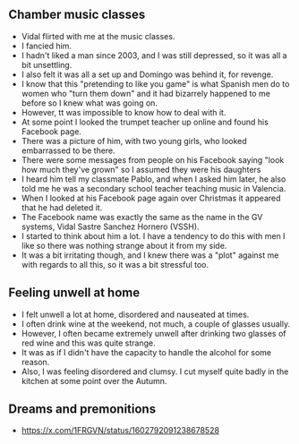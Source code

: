 ## Chamber music classes

- Vidal flirted with me at the music classes.
- I fancied him.
- I hadn't liked a man since 2003, and I was still depressed, so it was all a bit unsettling.
- I also felt it was all a set up and Domingo was behind it, for revenge.
- I know that this "pretending to like you game" is what Spanish men do to women who "turn them down" and it had bizarrely happened to me before so I knew what was going on.
- However, tt was impossible to know how to deal with it.
- At some point I looked the trumpet teacher up online and found his Facebook page.
- There was a picture of him, with two young girls, who looked embarrassed to be there. 
- There were some messages from people on his Facebook saying "look how much they've grown" so I assumed they were his daughters
- I heard him tell my classmate Pablo, and when I asked him later, he also told me he was a secondary school teacher teaching music in Valencia.
- When I looked at his Facebook page again over Christmas it appeared that he had deleted it.
- The Facebook name was exactly the same as the name in the GV systems, Vidal Sastre Sanchez Hornero (VSSH).
- I started to think about him a lot. I have a tendency to do this with men I like so there was nothing strange about it from my side. 
- It was a bit irritating though, and I knew there was a "plot" against me with regards to all this, so it was a bit stressful too.

## Feeling unwell at home

- I felt unwell a lot at home, disordered and nauseated at times.
- I often drink wine at the weekend, not much, a couple of glasses usually.
- However, I often became extremely unwell after drinking two glasses of red wine and this was quite strange.
- It was as if I didn't have the capacity to handle the alcohol for some reason.
- Also, I was feeling disordered and clumsy. I cut myself quite badly in the kitchen at some point over the Autumn.

## Dreams and premonitions

- https://x.com/1FRGVN/status/1602792091238678528